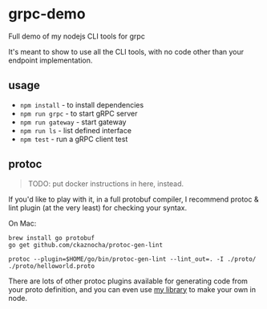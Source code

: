 # grpc-demo

Full demo of my nodejs CLI tools for grpc

It's meant to show to use all the CLI tools, with no code other than your endpoint implementation.

## usage

* `npm install` - to install dependencies
* `npm run grpc` - to start gRPC server
* `npm run gateway` - start gateway
* `npm run ls` - list defined interface
* `npm test` - run a gRPC client test

## protoc

> TODO: put docker instructions in here, instead.

If you'd like to play with it, in a full protobuf compiler, I recommend protoc & lint plugin (at the very least) for checking your syntax.

On Mac:

```
brew install go protobuf
go get github.com/ckaznocha/protoc-gen-lint

protoc --plugin=$HOME/go/bin/protoc-gen-lint --lint_out=. -I ./proto/ ./proto/helloworld.proto
```

There are lots of other protoc plugins available for generating code from your proto definition, and you can even use [my library](https://www.npmjs.com/package/protoc-plugin) to make your own in node.